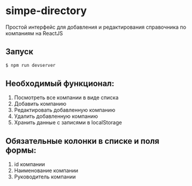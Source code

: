 # simpe-directory
Простой интерфейс для добавления и редактирования справочника по компаниям на ReactJS

## Запуск

```bash
$ npm run devserver
```

## Необходимый функционал:
1. Посмотреть все компании в виде списка
2. Добавить компанию
3. Редактировать добавленную компанию
4. Удалить добавленную компанию
5. Хранить данные с записями в localStorage

## Обязательные колонки в списке и поля формы:
1. id компании
2. Наименование компании
3. Руководитель компании
